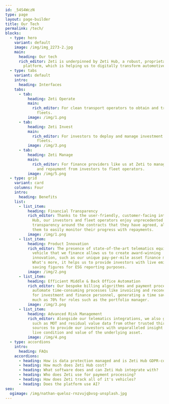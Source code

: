 ```yaml
---
id: _54S4WczN
type: page
layout: page-builder
title: Our Tech
permalink: /tech/
blocks:
  - type: hero
    variant: default
    image: /img/img_2273-2.jpg
    main:
      heading: Our tech
      rich_editor: Zeti is underpinned by Zeti Hub, a robust, proprietary technology
        platform, which is helping us to digitally transform automotive finance.
  - type: tabs
    variant: default
    intro:
      heading: Interfaces
    tabs:
      - tab:
          heading: Zeti Operate
          main:
            rich_editor: For clean transport operators to obtain and track finance to expand
              fleets.
          image: /img/1.png
      - tab:
          heading: Zeti Invest
          main:
            rich_editor: For investors to deploy and manage investment into clean transport
              fleets.
          image: /img/3.png
      - tab:
          heading: Zeti Manage
          main:
            rich_editor: For finance providers like us at Zeti to manage capital deployment
              and repayment from investors to fleet operators.
          image: /img/5.png
  - type: grid
    variant: card
    columns: Four
    intro:
      heading: Benefits
    list:
      - list_item:
          heading: Financial Transparency
          rich_editor: Thanks to the user-friendly, customer-facing interfaces of Zeti
            Hub, our investors and fleet operators enjoy unprecedented
            transparency around the contracts that they have agreed, allowing
            them to easily monitor their progress with repayments.
          image: /img/1.png
      - list_item:
          heading: Product Innovation
          rich_editor: The presence of state-of-the-art telematics equipment in each
            vehicle that we finance allows us to create award-winning
            innovation, such as our unique pay-per-mile asset finance model.
            What's more, it helps us to provide investors with live emission
            saving figures for ESG reporting purposes.
          image: /img/2.png
      - list_item:
          heading: Efficient Middle & Back Office Automation
          rich_editor: Our bespoke billing algorithms and payment processing integrations
            automate time-consuming processes like invoicing and reconciliation
            for investment and finance personnel, generating a time saving of as
            much as 70% for roles such as the portfolio manager.
          image: /img/3.png
      - list_item:
          heading: Advanced Risk Management
          rich_editor: Alongside our telematics integrations, we also gather information
            such as MOT and residual value data from other trusted third-party
            sources to provide our investors with unparalleled insight into the
            live condition and value of the underlying asset.
          image: /img/4.png
  - type: accordions
    intro:
      heading: FAQs
    accordions:
      - heading: How is data protection managed and is Zeti Hub GDPR-compliant?
      - heading: How much does Zeti Hub cost?
      - heading: What software does and can Zeti Hub integrate with?
      - heading: Who does Zeti use for payment processing?
      - heading: How does Zeti track all of it's vehicles?
      - heading: Does the platform use AI?
seo:
  ogimage: /img/nathan-queloz-rnzvujqbvsg-unsplash.jpg
---
```

